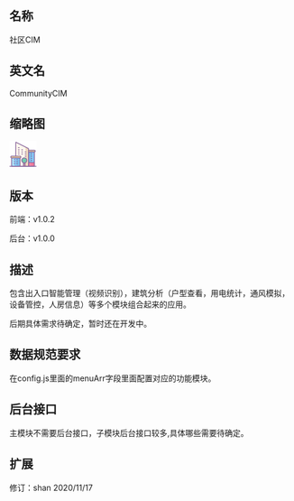 ## 名称
社区CIM

## 英文名
CommunityCIM

## 缩略图
![](./logo.png)

## 版本
前端：v1.0.2

后台：v1.0.0  

## 描述
包含出入口智能管理（视频识别），建筑分析（户型查看，用电统计，通风模拟，设备管控，人房信息）等多个模块组合起来的应用。

后期具体需求待确定，暂时还在开发中。

## 数据规范要求
在config.js里面的menuArr字段里面配置对应的功能模块。


## 后台接口
主模块不需要后台接口，子模块后台接口较多,具体哪些需要待确定。

## 扩展
修订：shan 2020/11/17
